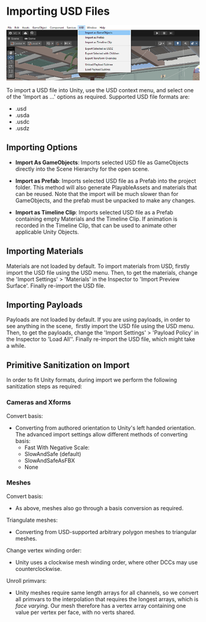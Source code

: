 # Importing USD Files

![](Images/USD_Menu.png)

To import a USD file into Unity, use the USD context menu, and select one of the 'Import as ...' options as required. Supported USD file formats are:

-   .usd
-   .usda
-   .usdc
-   .usdz

## Importing Options

-   **Import As GameObjects**: Imports selected USD file as GameObjects directly into the Scene Hierarchy for the open scene.

-   **Import as Prefab**: Imports selected USD file as a Prefab into the project folder. This method will also generate PlayableAssets and materials that can be reused. Note that the import will be much slower than for GameObjects, and the prefab must be unpacked to make any changes.

-   **Import as Timeline Clip**: Imports selected USD file as a Prefab containing empty Materials and the Timeline Clip. If animation is recorded in the Timeline Clip, that can be used to animate other applicable Unity Objects.

## Importing Materials

Materials are not loaded by default. To import materials from USD, firstly import the USD file using the USD menu. Then, to get the materials, change the 'Import Settings' > 'Materials' in the Inspector to 'Import Preview Surface'. Finally re-import the USD file.

## Importing Payloads

Payloads are not loaded by default. If you are using payloads, in order to see anything in the scene,  firstly import the USD file using the USD menu. Then, to get the payloads, change the 'Import Settings' > 'Payload Policy' in the Inspector to 'Load All''. Finally re-import the USD file, which might take a while.

## Primitive Sanitization on Import

In order to fit Unity formats, during import we perform the following sanitization steps as required:

### Cameras and Xforms

Convert basis:
-   Converting from authored orientation to Unity's left handed orientation. The advanced import settings allow different methods of converting basis:
    -   Fast With Negative Scale: 
    -   SlowAndSafe (default)
    -   SlowAndSafeAsFBX
    -   None

### Meshes

Convert basis:
- As above, meshes also go through a basis conversion as required.

Triangulate meshes:
- Converting from USD-supported arbitrary polygon meshes to triangular meshes.

Change vertex winding order: 
- Unity uses a clockwise mesh winding order, where other DCCs may use counterclockwise.

Unroll primvars: 
- Unity meshes require same length arrays for all channels, so we convert all primvars to the interpolation that requires the longest arrays, which is *face varying*. Our mesh therefore has a vertex array containing one value per vertex per face, with no verts shared.

